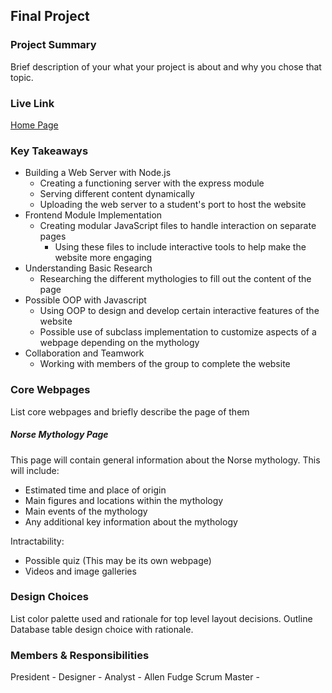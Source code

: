 ## Final Project

### Project Summary

Brief description of your what your project is about and why you chose that topic.

### Live Link

[Home Page](https://url.com)

### Key Takeaways

 - Building a Web Server with Node.js
    - Creating a functioning server with the express module
    - Serving different content dynamically
    - Uploading the web server to a student's port to host the website
 - Frontend Module Implementation
    - Creating modular JavaScript files to handle interaction on separate pages
        - Using these files to include interactive tools to help make the website more engaging
 - Understanding Basic Research
    - Researching the different mythologies to fill out the content of the page
 - Possible OOP with Javascript
    - Using OOP to design and develop certain interactive features of the website
    - Possible use of subclass implementation to customize aspects of a webpage depending on the mythology
 - Collaboration and Teamwork
    - Working with members of the group to complete the website

### Core Webpages

List core webpages and briefly describe the page of them

##### Norse Mythology Page

This page will contain general information about the Norse mythology. This will include:
 - Estimated time and place of origin
 - Main figures and locations within the mythology
 - Main events of the mythology
 - Any additional key information about the mythology

Intractability:
 - Possible quiz (This may be its own webpage)
 - Videos and image galleries

### Design Choices

List color palette used and rationale for top level layout decisions. Outline Database table design choice with rationale.

### Members & Responsibilities

President - 
Designer - 
Analyst - Allen Fudge
Scrum Master - 